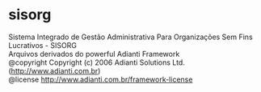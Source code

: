 # sisorg
Sistema Integrado de Gestão Administrativa Para Organizações Sem Fins Lucrativos - SISORG <br />
Arquivos derivados do powerful Adianti Framework <br />
@copyright  Copyright (c) 2006 Adianti Solutions Ltd. (http://www.adianti.com.br) <br />
@license    http://www.adianti.com.br/framework-license
